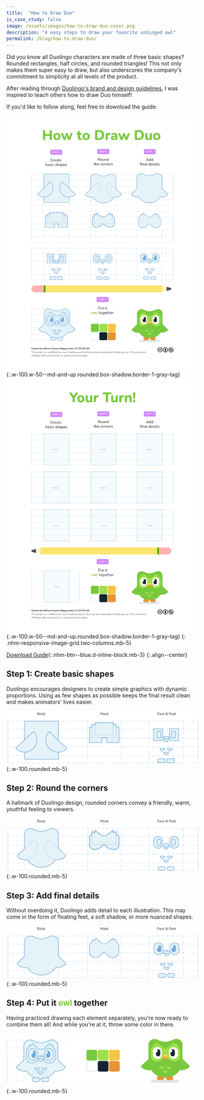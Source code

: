 ```yaml
---
title:  "How to Draw Duo"
is_case_study: false
image: /assets/images/how-to-draw-duo-cover.png
description: "4 easy steps to draw your favorite unhinged owl"
permalink: /blog/how-to-draw-duo/
---
```


Did you know all Duolingo characters are made of three basic shapes? Rounded rectangles, half circles, and rounded triangles! This not only makes them super easy to draw, but also underscores the company's commitment to simplicity at all levels of the product. 

After reading through [Duolingo's brand and design guidelines](https://design.duolingo.com/), I was inspired to teach others how to draw Duo himself!

If you'd like to follow along, feel free to download the guide:

![Page 1](/assets/images/how-to-draw-duo-1.png "Page 1"){:.w-100.w-50--md-and-up.rounded.box-shadow.border-1-gray-tag}
![Page 2](/assets/images/how-to-draw-duo-2.png "Page 2"){:.w-100.w-50--md-and-up.rounded.box-shadow.border-1-gray-tag}
{: .nhm-responsive-image-grid.two-columns.mb-5}

[Download Guide](/assets/images/How%20to%20Draw%20Duo.pdf){:.nhm-btn--blue.d-inline-block.mb-3}
{:.align--center}

## Step 1: Create basic shapes

Duolingo encourages designers to create simple graphics with dynamic proportions. Using as few shapes as possible keeps the final result clean and makes animators' lives easier.

![Basic shapes](/assets/images/how-to-draw-duo-step-1.png "Basic shapes"){:.w-100.rounded.mb-5}

## Step 2: Round the corners

A hallmark of Duolingo design, rounded corners convey a
friendly, warm, youthful feeling to viewers.

![Round corners](/assets/images/how-to-draw-duo-step-2.png "Round corners"){:.w-100.rounded.mb-5}

## Step 3: Add final details

Without overdoing it, Duolingo adds detail to each illustration.
This may come in the form of floating feet, a soft shadow, or more nuanced shapes.

![Details](/assets/images/how-to-draw-duo-step-3.png "Details"){:.w-100.rounded.mb-5}

## Step 4: Put it <span style="color:#78c93d;">owl</span> together

Having practiced drawing each element separately, you're now ready to combine them all! And while you're at it, throw some color in there.

![Result](/assets/images/how-to-draw-duo-step-4.png "Result"){:.w-100.rounded.mb-5}